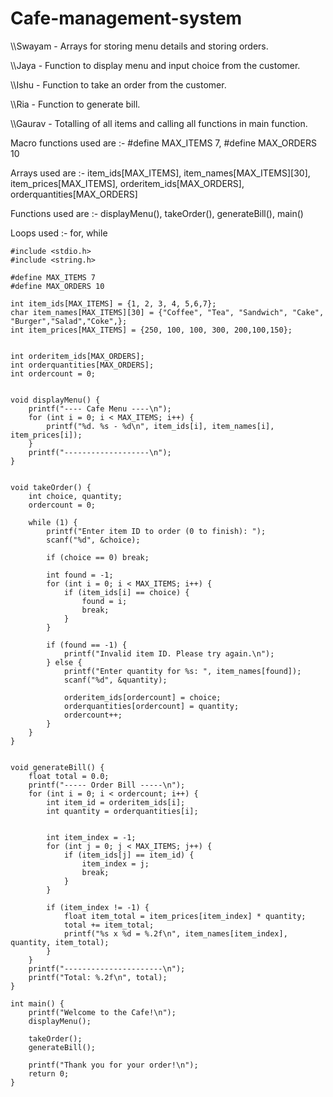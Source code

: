 # Cafe-management-system
\\\Swayam - Arrays for storing menu details and storing orders.

\\\Jaya - Function to display menu and input choice from the customer.

\\\Ishu - Function to take an order from the customer.

\\\Ria - Function to generate bill.

\\\Gaurav - Totalling of all items and calling all functions in main function.

Macro functions used are :- #define MAX_ITEMS 7, #define MAX_ORDERS 10

Arrays used are :- item_ids[MAX_ITEMS], item_names[MAX_ITEMS][30], item_prices[MAX_ITEMS], orderitem_ids[MAX_ORDERS], orderquantities[MAX_ORDERS] 

Functions used are :- displayMenu(), takeOrder(), generateBill(), main()

Loops used :- for, while 
````
#include <stdio.h>
#include <string.h>

#define MAX_ITEMS 7
#define MAX_ORDERS 10

int item_ids[MAX_ITEMS] = {1, 2, 3, 4, 5,6,7};
char item_names[MAX_ITEMS][30] = {"Coffee", "Tea", "Sandwich", "Cake", "Burger","Salad","Coke",};
int item_prices[MAX_ITEMS] = {250, 100, 100, 300, 200,100,150};


int orderitem_ids[MAX_ORDERS];
int orderquantities[MAX_ORDERS];
int ordercount = 0;


void displayMenu() {
    printf("---- Cafe Menu ----\n");
    for (int i = 0; i < MAX_ITEMS; i++) {
        printf("%d. %s - %d\n", item_ids[i], item_names[i], item_prices[i]);
    }
    printf("-------------------\n");
}


void takeOrder() {
    int choice, quantity;
    ordercount = 0;
    
    while (1) {
        printf("Enter item ID to order (0 to finish): ");
        scanf("%d", &choice);

        if (choice == 0) break;

        int found = -1;
        for (int i = 0; i < MAX_ITEMS; i++) {
            if (item_ids[i] == choice) {
                found = i;
                break;
            }
        }

        if (found == -1) {
            printf("Invalid item ID. Please try again.\n");
        } else {
            printf("Enter quantity for %s: ", item_names[found]);
            scanf("%d", &quantity);

            orderitem_ids[ordercount] = choice;
            orderquantities[ordercount] = quantity;
            ordercount++;
        }
    }
}


void generateBill() {
    float total = 0.0;
    printf("----- Order Bill -----\n");
    for (int i = 0; i < ordercount; i++) {
        int item_id = orderitem_ids[i];
        int quantity = orderquantities[i];

        
        int item_index = -1;
        for (int j = 0; j < MAX_ITEMS; j++) {
            if (item_ids[j] == item_id) {
                item_index = j;
                break;
            }
        }

        if (item_index != -1) {
            float item_total = item_prices[item_index] * quantity;
            total += item_total;
            printf("%s x %d = %.2f\n", item_names[item_index], quantity, item_total);
        }
    }
    printf("----------------------\n");
    printf("Total: %.2f\n", total);
}

int main() {
    printf("Welcome to the Cafe!\n");
    displayMenu();
    
    takeOrder();
    generateBill();

    printf("Thank you for your order!\n");
    return 0;
}
````

